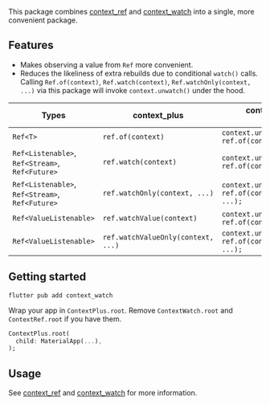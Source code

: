 This package combines [context_ref](https://pub.dev/packages/context_ref) and [context_watch](https://pub.dev/packages/context_watch) into a single, more convenient package.

## Features

- Makes observing a value from `Ref` more convenient.
- Reduces the likeliness of extra rebuilds due to conditional `watch()` calls. Calling `Ref.of(context)`, `Ref.watch(context)`, `Ref.watchOnly(context, ...)` via this package will invoke `context.unwatch()` under the hood.

| Types                                           | context_plus                       | context_watch + context_ref (separately)                                          |
|-------------------------------------------------|------------------------------------|-----------------------------------------------------------------------------------|
| `Ref<T>`                                        | `ref.of(context)`                  | <code>context.unwatch();<br/>ref.of(context);</code>                              |
| `Ref<Listenable>`, `Ref<Stream>`, `Ref<Future>` | `ref.watch(context)`               | <code>context.unwatch();<br/>ref.of(context).watch(context);</code>               |
| `Ref<Listenable>`, `Ref<Stream>`, `Ref<Future>` | `ref.watchOnly(context, ...)`      | <code>context.unwatch();<br/>ref.of(context).watchOnly(context, ...);</code>      |
| `Ref<ValueListenable>`                          | `ref.watchValue(context)`          | <code>context.unwatch();<br/>ref.of(context).watchValue(context);</code>          |
| `Ref<ValueListenable>`                          | `ref.watchValueOnly(context, ...)` | <code>context.unwatch();<br/>ref.of(context).watchValueOnly(context, ...);</code> |

## Getting started

```shell
flutter pub add context_watch
```

Wrap your app in `ContextPlus.root`. Remove `ContextWatch.root` and `ContextRef.root` if you have them.
```dart
ContextPlus.root(
  child: MaterialApp(...),
);
```

## Usage

See [context_ref](https://pub.dev/packages/context_ref) and [context_watch](https://pub.dev/packages/context_watch) for more information.

